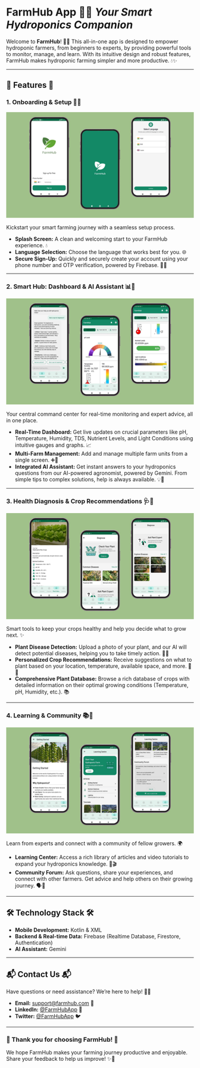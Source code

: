 # **FarmHub App** 🌱📱 *Your Smart Hydroponics Companion*

Welcome to **FarmHub**! 🎉🌿 This all-in-one app is designed to empower hydroponic farmers, from beginners to experts, by providing powerful tools to monitor, manage, and learn. With its intuitive design and robust features, FarmHub makes hydroponic farming simpler and more productive. 💧✨

---

## **🌟 Features 🌟**

### 1. **Onboarding & Setup** 🚀📲
![Onboarding](snapshots/onboarding_placeholder.jpg)

Kickstart your smart farming journey with a seamless setup process.

- **Splash Screen:** A clean and welcoming start to your FarmHub experience. 💧
- **Language Selection:** Choose the language that works best for you. 🌐
- **Secure Sign-Up:** Quickly and securely create your account using your phone number and OTP verification, powered by Firebase. 🔑👤

---

### 2. **Smart Hub: Dashboard & AI Assistant** 📊🤖
![Dashboard](snapshots/ai_dashboard_placeholder.jpg)


Your central command center for real-time monitoring and expert advice, all in one place.

- **Real-Time Dashboard:** Get live updates on crucial parameters like pH, Temperature, Humidity, TDS, Nutrient Levels, and Light Conditions using intuitive gauges and graphs. 📈
- **Multi-Farm Management:** Add and manage multiple farm units from a single screen. ➕🌾
- **Integrated AI Assistant:** Get instant answers to your hydroponics questions from our AI-powered agronomist, powered by Gemini. From simple tips to complex solutions, help is always available. 💡🧠

---

### 3. **Health Diagnosis & Crop Recommendations** 🩺🌿
![Diagnose](snapshots/diagnose_placeholder.jpg)

Smart tools to keep your crops healthy and help you decide what to grow next. ✨

- **Plant Disease Detection:** Upload a photo of your plant, and our AI will detect potential diseases, helping you to take timely action. 📸🦠
- **Personalized Crop Recommendations:** Receive suggestions on what to plant based on your location, temperature, available space, and more. 🌱📍
- **Comprehensive Plant Database:** Browse a rich database of crops with detailed information on their optimal growing conditions (Temperature, pH, Humidity, etc.). 📚

---

### 4. **Learning & Community** 📚🤝
![Community](snapshots/community_placeholder.jpg)

Learn from experts and connect with a community of fellow growers. 🌍

- **Learning Center:** Access a rich library of articles and video tutorials to expand your hydroponics knowledge. 📖🎬
- **Community Forum:** Ask questions, share your experiences, and connect with other farmers. Get advice and help others on their growing journey. 🗣️💬

---

## **🛠️ Technology Stack 🛠️**

- **Mobile Development:** Kotlin & XML
- **Backend & Real-time Data:** Firebase (Realtime Database, Firestore, Authentication)
- **AI Assistant:** Gemini

---

## **📬 Contact Us 📬**

Have questions or need assistance? We’re here to help! 🤗💬

- **Email:** support@farmhub.com 📧
- **LinkedIn:** [@FarmHubApp](https://www.linkedin.com/company/farmhubapp) 🔗
- **Twitter:** [@FarmHubApp](https://twitter.com/FarmHubApp) 🐦

---

### **🌟 Thank you for choosing FarmHub! 🌟**

We hope FarmHub makes your farming journey productive and enjoyable. Share your feedback to help us improve! ✨💬
